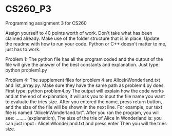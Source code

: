 # CS260_P3
Programming assignment 3 for CS260

Assign yourself to 40 points worth of work. Don't take what has been claimed already. Make use of the folder structure that is in place. Update the readme with how to run your code. Python or C++ doesn't matter to me, just has to work.


Problem 1: The python file has all the program coded and the output of the file will give the answer of the best constants and explanation. Just type:
           python problem1.py


Problem 4: The supplement files for problem 4 are AliceInWonderland.txt and list_array.py. Make sure they have the same path as problem4.py does. First type:
            python problem4.py
The output will explain how the code works and at the end of explanation, it will ask you to input the file name you want to evaluate the tries size. After you entered the name, press return button, and the size of the file will be shown in the next line. 
For example, our text file is named "AliceInWonderland.txt". After you ran the program, you will see:
........ (explanation),
The size of the trie of Alice In Wonderland is: 
you can just input : AliceInWonderland.txt   and press enter
Then you will the tries size.
